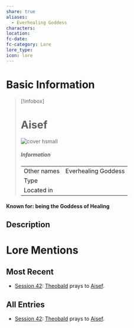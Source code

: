 ```yaml
---
share: true
aliases:
  - Everhealing Goddess
characters: 
location: 
fc-date: 
fc-category: Lore
lore_type: 
icon: lore
---
```

# Basic Information
> [!infobox]
> # Aisef
> ![cover hsmall](insertimage.png)
> ##### Information
> |   |  |
> | ---- | ---- |
> | Other names | Everhealing Goddess|
> | Type||
> | Located in | |
#### Known for: being the Goddess of Healing
## Description
# Lore Mentions
## Most Recent
- [Session 42](../../Session%20Log/Session%2042.md): [Theobald](Theobald%20Clayhollow.md) prays to [Aisef](Aisef.md).

## All Entries
- [Session 42](../../Session%20Log/Session%2042.md): [Theobald](Theobald%20Clayhollow.md) prays to [Aisef](Aisef.md).
